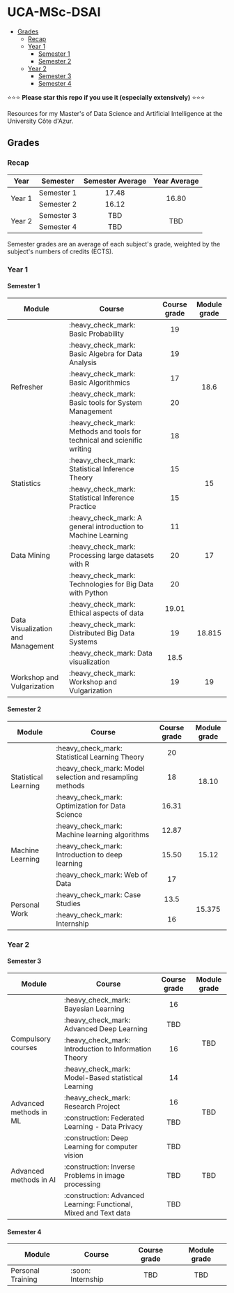 # UCA-MSc-DSAI

<!-- START doctoc generated TOC please keep comment here to allow auto update -->
<!-- DON'T EDIT THIS SECTION, INSTEAD RE-RUN doctoc TO UPDATE -->

- [Grades](#grades)
  - [Recap](#recap)
  - [Year 1](#year-1)
    - [Semester 1](#semester-1)
    - [Semester 2](#semester-2)
  - [Year 2](#year-2)
    - [Semester 3](#semester-3)
    - [Semester 4](#semester-4)

<!-- END doctoc generated TOC please keep comment here to allow auto update -->

:star::star::star: **Please star this repo if you use it (especially extensively)** :star::star::star:

Resources for my Master's of Data Science and Artificial Intelligence at the University Côte d'Azur.

## Grades

### Recap

<table>
  <thead>
    <th>Year</th>
    <th>Semester</th>
    <th>Semester Average</th>
    <th>Year Average</th>
  </thead>
  <tbody>
    <tr>
      <td rowspan=2>
        Year 1
      </td>
      <td>
        Semester 1
      </td>
      <td align="center">
        17.48
      </td>
      <td rowspan=2 align="center">16.80</td>
    </tr>
    <tr>
      <td>
        Semester 2
      </td>
      <td align="center">16.12</td>
    </tr>
    <tr>
      <td rowspan=2>
        Year 2
      </td>
      <td>
        Semester 3
      </td>
      <td align="center">TBD</td>
      <td rowspan=2 align="center">TBD</td>
    </tr>
    <tr>
      <td>
        Semester 4
      </td>
      <td align="center">TBD</td>
    </tr>
  </tbody>
</table>

Semester grades are an average of each subject's grade, weighted by the subject's numbers of credits (ECTS).

### Year 1

#### Semester 1

<table>
  <thead>
    <th>Module</th>
    <th>Course</th>
    <th>Course grade</th>
    <th>Module grade</th>
  </thead>
  <tbody>
    <tr>
      <td rowspan=5>Refresher</td>
      <td>:heavy_check_mark: Basic Probability</td>
      <td align="center">19</td>
      <td rowspan=5 align="center">18.6</td>
    </tr>
    <tr>
      <td>:heavy_check_mark: Basic Algebra for Data Analysis</td>
      <td align="center">19</td>
    </tr>
    <tr>
      <td>:heavy_check_mark: Basic Algorithmics</td>
      <td align="center">17</td>
    </tr>
    <tr>
      <td>:heavy_check_mark: Basic tools for System Management </td>
      <td align="center">20</td>
    </tr>
    <tr>
      <td>:heavy_check_mark: Methods and tools for technical and scienific writing </td>
      <td align="center">18</td>
    </tr>
    <tr>
      <td rowspan=2>Statistics</td>
      <td>:heavy_check_mark: Statistical Inference Theory</td>
      <td align="center">15</td>
      <td rowspan=2 align="center">15</td>
    </tr>
    <tr>
      <td>:heavy_check_mark: Statistical Inference Practice</td>
      <td align="center">15</td>
    </tr>
    <tr>
      <td rowspan=3>Data Mining</td>
      <td>:heavy_check_mark: A general introduction to Machine Learning</td>
      <td align="center">11</td>
      <td rowspan=3 align="center">17</td>
    </tr>
    <tr>
      <td>:heavy_check_mark: Processing large datasets with R</td>
      <td align="center">20</td>
    </tr>
    <tr>
      <td>:heavy_check_mark: Technologies for Big Data with Python</td>
      <td align="center">20</td>
    </tr>
    <tr>
      <td rowspan=3>Data Visualization and Management</td>
      <td>:heavy_check_mark: Ethical aspects of data</td>
      <td align="center">19.01</td>
      <td rowspan=3 align="center">18.815</td>
    </tr>
    <tr>
      <td>:heavy_check_mark: Distributed Big Data Systems</td>
      <td align="center">19</td>
    </tr>
    <tr>
      <td>:heavy_check_mark: Data visualization</td>
      <td align="center">18.5</td>
    </tr>
    <tr>
      <td rowspan=1>Workshop and Vulgarization</td>
      <td>:heavy_check_mark: Workshop and Vulgarization</td>
      <td align="center">19</td>
      <td rowspan=1 align="center">19</td>
    </tr>
  </tbody>
</table>

#### Semester 2

<table>
  <thead>
    <th>Module</th>
    <th>Course</th>
    <th>Course grade</th>
    <th>Module grade</th>
  </thead>
  <tbody>
    <tr>
      <td rowspan=3>Statistical Learning</td>
      <td>:heavy_check_mark: Statistical Learning Theory</td>
      <td align="center">20</td>
      <td rowspan=3 align="center">18.10</td>
    </tr>
    <tr>
      <td>:heavy_check_mark: Model selection and resampling methods</td>
      <td align="center">18</td>
    </tr>
    <tr>
      <td>:heavy_check_mark: Optimization for Data Science</td>
      <td align="center"> 16.31 </td>
    </tr>
    <tr>
      <td rowspan=3>Machine Learning</td>
      <td>:heavy_check_mark: Machine learning algorithms</td>
      <td align="center">12.87</td>
      <td rowspan=3 align="center">15.12</td>
    </tr>
    <tr>
      <td>:heavy_check_mark: Introduction to deep learning</td>
      <td align="center">15.50</td>
    </tr>
    <tr>
      <td>:heavy_check_mark: Web of Data</td>
      <td align="center">17</td>
    </tr>
    <tr>
      <td rowspan=2>Personal Work</td>
      <td>:heavy_check_mark: Case Studies</td>
      <td align="center">13.5</td>
      <td rowspan=2 align="center">15.375</td>
    </tr>
    <tr>
      <td>:heavy_check_mark: Internship</td>
      <td align="center">16</td>
    </tr>
  </tbody>
</table>

### Year 2

#### Semester 3

<table>
  <thead>
    <th>Module</th>
    <th>Course</th>
    <th>Course grade</th>
    <th>Module grade</th>
  </thead>
  <tbody>
    <tr>
      <td rowspan=4>Compulsory courses</td>
      <td>:heavy_check_mark: Bayesian Learning</td>
      <td align="center">16</td>
      <td rowspan=4 align="center">TBD</td>
    </tr>
    <td>:heavy_check_mark: Advanced Deep Learning</td>
    <td align="center">TBD</td>
    <tr>
      <td>:heavy_check_mark: Introduction to Information Theory</td>
      <td align="center">16</td>
    </tr>
    <tr>
      <td>:heavy_check_mark: Model-Based statistical Learning</td>
      <td align="center">14</td>
    </tr>
    <tr>
      <td rowspan=2>Advanced methods in ML</td>
      <td>:heavy_check_mark: Research Project</td>
      <td align="center">16</td>
      <td rowspan=2 align="center">TBD</td>
    </tr>
    <tr>
      <td>:construction: Federated Learning - Data Privacy</td>
      <td align="center">TBD</td>
    </tr>
    <tr>
      <td rowspan=3>Advanced methods in AI</td>
      <td>:construction: Deep Learning for computer vision</td>
      <td align="center">TBD</td>
      <td rowspan=3 align="center">TBD</td>
    </tr>
    <tr>
      <td>:construction: Inverse Problems in image processing</td>
      <td align="center">TBD</td>
    </tr>
    <tr>
      <td>:construction: Advanced Learning: Functional, Mixed and Text data</td>
      <td align="center">TBD</td>
    </tr>
  </tbody>
</table>

#### Semester 4

<table>
  <thead>
    <th>Module</th>
    <th>Course</th>
    <th>Course grade</th>
    <th>Module grade</th>
  </thead>
  <tbody>
    <tr>
      <td>Personal Training </td>
      <td>:soon: Internship</td>
      <td align="center">TBD</td>
      <td align="center">TBD</td>
    </tr>
  </tbody>
</table>
